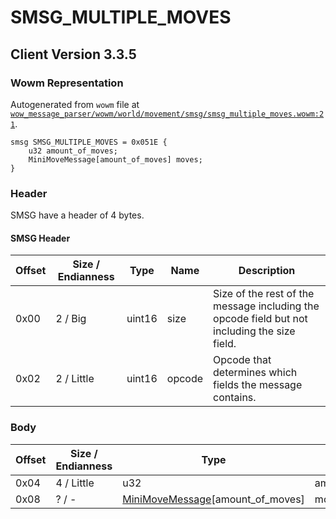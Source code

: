 # SMSG_MULTIPLE_MOVES

## Client Version 3.3.5

### Wowm Representation

Autogenerated from `wowm` file at [`wow_message_parser/wowm/world/movement/smsg/smsg_multiple_moves.wowm:21`](https://github.com/gtker/wow_messages/tree/main/wow_message_parser/wowm/world/movement/smsg/smsg_multiple_moves.wowm#L21).
```rust,ignore
smsg SMSG_MULTIPLE_MOVES = 0x051E {
    u32 amount_of_moves;
    MiniMoveMessage[amount_of_moves] moves;
}
```
### Header

SMSG have a header of 4 bytes.

#### SMSG Header

| Offset | Size / Endianness | Type   | Name   | Description |
| ------ | ----------------- | ------ | ------ | ----------- |
| 0x00   | 2 / Big           | uint16 | size   | Size of the rest of the message including the opcode field but not including the size field.|
| 0x02   | 2 / Little        | uint16 | opcode | Opcode that determines which fields the message contains.|

### Body

| Offset | Size / Endianness | Type | Name | Description | Comment |
| ------ | ----------------- | ---- | ---- | ----------- | ------- |
| 0x04 | 4 / Little | u32 | amount_of_moves |  |  |
| 0x08 | ? / - | [MiniMoveMessage](minimovemessage.md)[amount_of_moves] | moves |  |  |

